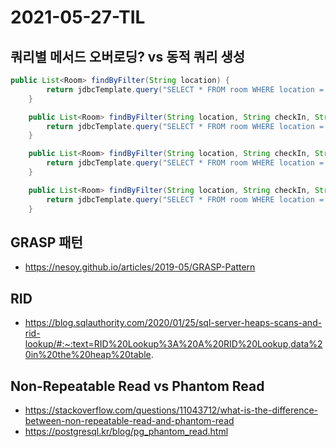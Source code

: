 # 2021-05-27-TIL

## 쿼리별 메서드 오버로딩? vs 동적 쿼리 생성

```java
public List<Room> findByFilter(String location) {
        return jdbcTemplate.query("SELECT * FROM room WHERE location = ?", roomRowMapper(), location);
    }

    public List<Room> findByFilter(String location, String checkIn, String checkOut) {
        return jdbcTemplate.query("SELECT * FROM room WHERE location = ? AND id NOT IN (SELECT room_id FROM reserve WHERE check_in < ? AND check_out > ?)", roomRowMapper(), location, checkOut, checkIn);
    }

    public List<Room> findByFilter(String location, String checkIn, String checkOut, Integer min, Integer max) {
        return jdbcTemplate.query("SELECT * FROM room WHERE location = ? AND id NOT IN (SELECT room_id FROM reserve WHERE check_in < ? AND check_out > ?) AND (charge BETWEEN ? AND ?)", roomRowMapper(), location, checkIn, checkOut, min, max);
    }

    public List<Room> findByFilter(String location, String checkIn, String checkOut, Integer min, Integer max, Integer guests) {
        return jdbcTemplate.query("SELECT * FROM room WHERE location = ? AND id NOT IN (SELECT room_id FROM reserve WHERE check_in < ? AND check_out > ?) AND (charge BETWEEN ? AND ?) AND guests >= ?", roomRowMapper(), location, checkIn, checkOut, min, max, guests);
    }
```

## GRASP 패턴

- https://nesoy.github.io/articles/2019-05/GRASP-Pattern

## RID

- https://blog.sqlauthority.com/2020/01/25/sql-server-heaps-scans-and-rid-lookup/#:~:text=RID%20Lookup%3A%20A%20RID%20Lookup,data%20in%20the%20heap%20table.

## Non-Repeatable Read vs Phantom Read

- https://stackoverflow.com/questions/11043712/what-is-the-difference-between-non-repeatable-read-and-phantom-read
- https://postgresql.kr/blog/pg_phantom_read.html

